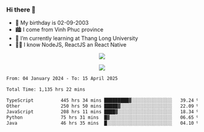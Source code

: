 ### Hi there 👋
- 🎂 My birthday is 02-09-2003
- 🏙️ I come from Vinh Phuc province
- 🌱 I’m currently learning at Thang Long University
- 🧑‍💻 I know NodeJS, ReactJS an React Native
<p align="center"><img src="https://github-readme-stats.vercel.app/api?username=tmquang0209&show_icons=true&theme=gradient"></p>
<p align="center"><img src="https://github-readme-stats.vercel.app/api/top-langs/?username=tmquang0209&hide=scss,css&langs_count=10"></p>
<!--START_SECTION:waka-->

```txt
From: 04 January 2024 - To: 15 April 2025

Total Time: 1,135 hrs 22 mins

TypeScript          445 hrs 34 mins █████████▓░░░░░░░░░░░░░░░   39.24 %
Other               250 hrs 50 mins █████▓░░░░░░░░░░░░░░░░░░░   22.09 %
JavaScript          208 hrs 11 mins ████▓░░░░░░░░░░░░░░░░░░░░   18.34 %
Python              75 hrs 31 mins  █▓░░░░░░░░░░░░░░░░░░░░░░░   06.65 %
Java                46 hrs 35 mins  █░░░░░░░░░░░░░░░░░░░░░░░░   04.10 %
```

<!--END_SECTION:waka-->

